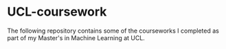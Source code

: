 # UCL-coursework

The following repository contains some of the courseworks I completed as part of my Master's in Machine Learning at UCL. 
